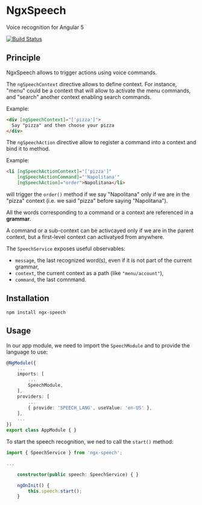 # NgxSpeech

Voice recognition for Angular 5

[![Build Status](https://travis-ci.org/onna/ngx-speech.svg?branch=master)](https://travis-ci.org/onna/ngx-speech)

## Principle

NgxSpeech allows to trigger actions using voice commands.

The `ngSpeechContext` directive allows to define context. For instance, "menu" could be a context that will allow to activate the menu commands, and "search" another context enabling search commands.

Example:

```html
<div [ngSpeechContext]="['pizza']">
  Say "pizza" and then choose your pizza
</div>
```

The `ngSpeechAction` directive allow to register a command into a context and bind it to method.

Example:

```html
<li [ngSpeechActionContext]="['pizza']"
    [ngSpeechActionCommand]="'Napolitana'"
    [ngSpeechAction]="order">Napolitana</li>
```

will trigger the `order()` method if we say "Napolitana" only if we are in the "pizza" context (i.e. we said "pizza" before saying "Napolitana").

All the words corresponding to a command or a context are referenced in a **grammar**.

A command or a sub-context can be activcayed only if we are in the parent context, but a first-level context can activatyed from anywhere.

The `SpeechService` exposes useful observables:

- `message`, the last recognized word(s), even if it is not part of the current grammar,
- `context`, the current context as a path (like `"menu/account"`),
- `command`, the last comnmand.

## Installation

```
npm install ngx-speech
```

## Usage

In our app module, we need to import the `SpeechModule` and to provide the language to use:

```typescript
@NgModule({
    ...
    imports: [
        ...
        SpeechModule,
    ],
    providers: [
        ...
        { provide: 'SPEECH_LANG', useValue: 'en-US' },
    ],
    ...
})
export class AppModule { }
```

To start the speech recognition, we ned to call the `start()` method:

```typescript
import { SpeechService } from 'ngx-speech';

...

    constructor(public speech: SpeechService) { }

    ngOnInit() {
        this.speech.start();
    }
```
